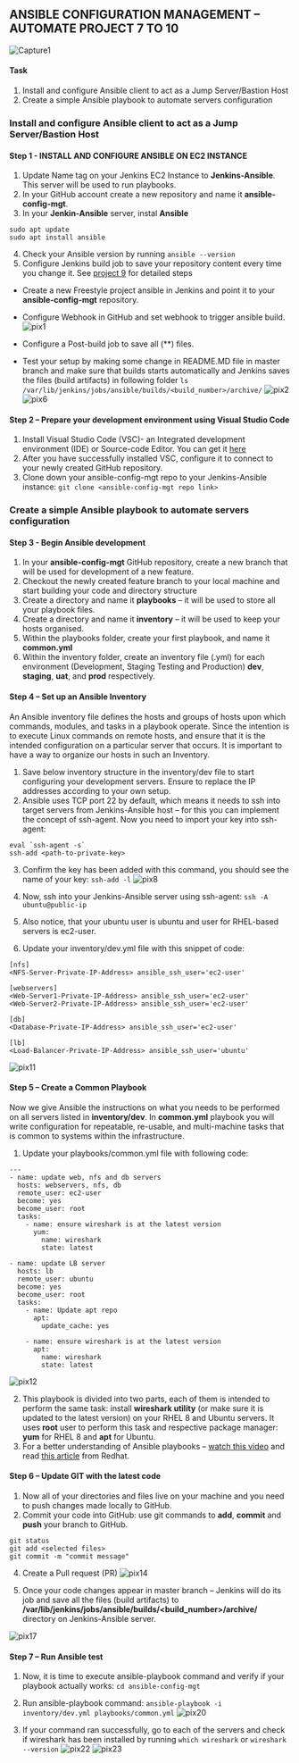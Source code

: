 ## ANSIBLE CONFIGURATION MANAGEMENT – AUTOMATE PROJECT 7 TO 10

![Capture1](https://user-images.githubusercontent.com/74002629/185382955-28d67f00-8b19-4caa-8dd2-048cea6c0b74.PNG)

#### Task
1. Install and configure Ansible client to act as a Jump Server/Bastion Host
2. Create a simple Ansible playbook to automate servers configuration

### Install and configure Ansible client to act as a Jump Server/Bastion Host

#### Step 1 - INSTALL AND CONFIGURE ANSIBLE ON EC2 INSTANCE
1. Update Name tag on your Jenkins EC2 Instance to **Jenkins-Ansible**. This server will be used to run playbooks.
2. In your GitHub account create a new repository and name it **ansible-config-mgt**.
3. In your **Jenkin-Ansible** server, instal **Ansible**
```
sudo apt update
sudo apt install ansible
```
4. Check your Ansible version by running `ansible --version`
5. Configure Jenkins build job to save your repository content every time you change it. See [project 9](https://github.com/cynthia-okoduwa/DevOps-projects/blob/main/Project9.md) for detailed steps
  - Create a new Freestyle project ansible in Jenkins and point it to your **ansible-config-mgt** repository.
  - Configure Webhook in GitHub and set webhook to trigger ansible build.
  ![pix1](https://user-images.githubusercontent.com/74002629/185372369-e33c094e-f075-4bdc-a4f3-e8dad525b60d.PNG)
  
  - Configure a Post-build job to save all (**) files. 
  - Test your setup by making some change in README.MD file in master branch and make sure that builds starts automatically and Jenkins saves 
    the files (build artifacts) in following folder `ls /var/lib/jenkins/jobs/ansible/builds/<build_number>/archive/`
  ![pix2](https://user-images.githubusercontent.com/74002629/185372377-a6e7429c-e066-40f6-a098-961d3681b14f.PNG)
  ![pix6](https://user-images.githubusercontent.com/74002629/185372410-082abc5b-7212-4a42-bb20-532118c46458.PNG)
    
#### Step 2 – Prepare your development environment using Visual Studio Code
1. Install Visual Studio Code (VSC)- an Integrated development environment (IDE) or Source-code Editor. You can get it [here](https://code.visualstudio.com/download)
2. After you have successfully installed VSC, configure it to connect to your newly created GitHub repository.
3. Clone down your ansible-config-mgt repo to your Jenkins-Ansible instance: `git clone <ansible-config-mgt repo link>`

### Create a simple Ansible playbook to automate servers configuration

#### Step 3 - Begin Ansible development
1. In your **ansible-config-mgt** GitHub repository, create a new branch that will be used for development of a new feature.
2. Checkout the newly created feature branch to your local machine and start building your code and directory structure
3. Create a directory and name it **playbooks** – it will be used to store all your playbook files.
4. Create a directory and name it **inventory** – it will be used to keep your hosts organised.
5. Within the playbooks folder, create your first playbook, and name it **common.yml**
6. Within the inventory folder, create an inventory file (.yml) for each environment (Development, Staging Testing and Production) **dev**, **staging**, **uat**, and **prod** respectively.

#### Step 4 – Set up an Ansible Inventory
An Ansible inventory file defines the hosts and groups of hosts upon which commands, modules, and tasks in a playbook operate. Since the intention is to execute Linux commands on remote hosts, and ensure that it is the intended configuration on a particular server that occurs. It is important to have a way to organize our hosts in such an Inventory.

1. Save below inventory structure in the inventory/dev file to start configuring your development servers. Ensure to replace the IP addresses according to your own setup.
2. Ansible uses TCP port 22 by default, which means it needs to ssh into target servers from Jenkins-Ansible host – for this you can implement the concept of ssh-agent. Now you need to import your key into ssh-agent: 
```
eval `ssh-agent -s`
ssh-add <path-to-private-key>
```
3. Confirm the key has been added with this command, you should see the name of your key: `ssh-add -l`
![pix8](https://user-images.githubusercontent.com/74002629/185372433-a4eb4ba5-d290-422b-91e6-8a5260e0dad5.PNG)

5. Now, ssh into your Jenkins-Ansible server using ssh-agent: `ssh -A ubuntu@public-ip`
6. Also notice, that your ubuntu user is ubuntu and user for RHEL-based servers is ec2-user.
7. Update your inventory/dev.yml file with this snippet of code:
```
[nfs]
<NFS-Server-Private-IP-Address> ansible_ssh_user='ec2-user'

[webservers]
<Web-Server1-Private-IP-Address> ansible_ssh_user='ec2-user'
<Web-Server2-Private-IP-Address> ansible_ssh_user='ec2-user'

[db]
<Database-Private-IP-Address> ansible_ssh_user='ec2-user' 

[lb]
<Load-Balancer-Private-IP-Address> ansible_ssh_user='ubuntu'
```
![pix11](https://user-images.githubusercontent.com/74002629/185373588-0cb4a21a-d0a6-4bb3-9c21-475bc402011f.PNG)

#### Step 5 – Create a Common Playbook
Now we give Ansible the instructions on what you needs to be performed on all servers listed in **inventory/dev**. In **common.yml** playbook you will write configuration for repeatable, re-usable, and multi-machine tasks that is common to systems within the infrastructure.
1. Update your playbooks/common.yml file with following code:
```
---
- name: update web, nfs and db servers
  hosts: webservers, nfs, db
  remote_user: ec2-user
  become: yes
  become_user: root
  tasks:
    - name: ensure wireshark is at the latest version
      yum:
        name: wireshark
        state: latest

- name: update LB server
  hosts: lb
  remote_user: ubuntu
  become: yes
  become_user: root
  tasks:
    - name: Update apt repo
      apt: 
        update_cache: yes

    - name: ensure wireshark is at the latest version
      apt:
        name: wireshark
        state: latest
```
![pix12](https://user-images.githubusercontent.com/74002629/185373600-c9815226-51e1-4e1a-ac92-b17b2e3713ea.PNG)

2. This playbook is divided into two parts, each of them is intended to perform the same task: install **wireshark utility** (or make sure it is updated to the latest version) on your RHEL 8 and Ubuntu servers. It uses **root** user to perform this task and respective package manager: **yum** for RHEL 8 and **apt** for Ubuntu.
3. For a better understanding of Ansible playbooks – [watch this video](https://www.youtube.com/watch?v=ZAdJ7CdN7DY) and read [this article](https://www.redhat.com/en/topics/automation/what-is-an-ansible-playbook) from Redhat.

#### Step 6 – Update GIT with the latest code
1. Now all of your directories and files live on your machine and you need to push changes made locally to GitHub.
2. Commit your code into GitHub: use git commands to **add**, **commit** and **push** your branch to GitHub.
```
git status
git add <selected files>
git commit -m "commit message"
```
4. Create a Pull request (PR)
![pix14](https://user-images.githubusercontent.com/74002629/185374143-0881f820-48ac-4ff6-bafe-4a8d9c180341.PNG)

3. Once your code changes appear in master branch – Jenkins will do its job and save all the files (build artifacts) to **/var/lib/jenkins/jobs/ansible/builds/<build_number>/archive/** directory on Jenkins-Ansible server.

![pix17](https://user-images.githubusercontent.com/74002629/185374194-509b7ab2-0007-46ac-8e78-836a249ec73c.PNG)

#### Step 7 – Run Ansible test
1. Now, it is time to execute ansible-playbook command and verify if your playbook actually works: `cd ansible-config-mgt`
2. Run ansible-playbook command: `ansible-playbook -i inventory/dev.yml playbooks/common.yml`
![pix20](https://user-images.githubusercontent.com/74002629/185374713-40418adb-3758-4b45-823e-a2825607d3f5.PNG)

4. If your command ran successfully, go to each of the servers and check if wireshark has been installed by running `which wireshark` or `wireshark --version`
![pix22](https://user-images.githubusercontent.com/74002629/185374839-0f2a05ba-78f7-44c5-abc6-d72c84c258de.PNG)
![pix23](https://user-images.githubusercontent.com/74002629/185374858-d24eacde-dbf0-46f9-a3e5-72ede5f3b0cd.PNG)
